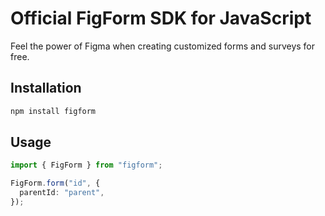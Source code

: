 # Official FigForm SDK for JavaScript

Feel the power of Figma when creating customized forms and surveys for free.

## Installation

```sh
npm install figform
```

## Usage

```ts
import { FigForm } from "figform";

FigForm.form("id", {
  parentId: "parent",
});
```

